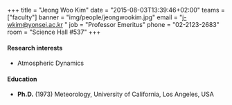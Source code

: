 +++
title = "Jeong Woo Kim"
date = "2015-08-03T13:39:46+02:00"
teams = ["faculty"]
banner = "img/people/jeongwookim.jpg"
email = "j-wkim@yonsei.ac.kr "
job = "Professor Emeritus"
phone = "02-2123-2683"
room = "Science Hall #537"
+++

#### Research interests
+ Atmospheric Dynamics

#### Education
+ **Ph.D.** (1973) Meteorology, University of California, Los Angeles, USA
